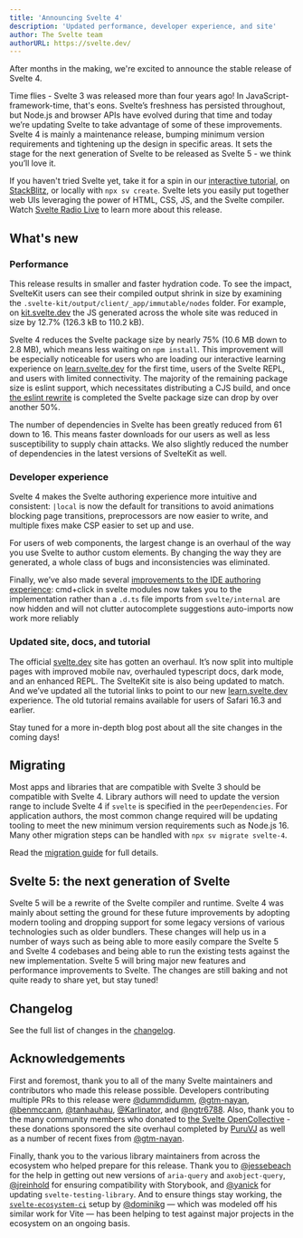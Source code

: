 ```yaml
---
title: 'Announcing Svelte 4'
description: 'Updated performance, developer experience, and site'
author: The Svelte team
authorURL: https://svelte.dev/
---
```


After months in the making, we're excited to announce the stable release of Svelte 4.

Time flies - Svelte 3 was released more than four years ago! In JavaScript-framework-time, that's eons. Svelte’s freshness has persisted throughout, but Node.js and browser APIs have evolved during that time and today we’re updating Svelte to take advantage of some of these improvements. Svelte 4 is mainly a maintenance release, bumping minimum version requirements and tightening up the design in specific areas. It sets the stage for the next generation of Svelte to be released as Svelte 5 - we think you’ll love it.

If you haven't tried Svelte yet, take it for a spin in our [interactive tutorial](https://learn.svelte.dev/), on [StackBlitz](https://sveltekit.new/), or locally with `npx sv create`. Svelte lets you easily put together web UIs leveraging the power of HTML, CSS, JS, and the Svelte compiler. Watch [Svelte Radio Live](https://www.youtube.com/watch?v=72TIVhRtyWE) to learn more about this release.

## What's new

### Performance

This release results in smaller and faster hydration code. To see the impact, SvelteKit users can see their compiled output shrink in size by examining the `.svelte-kit/output/client/_app/immutable/nodes` folder. For example, on [kit.svelte.dev](https://kit.svelte.dev) the JS generated across the whole site was reduced in size by 12.7% (126.3 kB to 110.2 kB).

Svelte 4 reduces the Svelte package size by nearly 75% (10.6 MB down to 2.8 MB), which means less waiting on `npm install`. This improvement will be especially noticeable for users who are loading our interactive learning experience on [learn.svelte.dev](https://learn.svelte.dev) for the first time, users of the Svelte REPL, and users with limited connectivity. The majority of the remaining package size is eslint support, which necessitates distributing a CJS build, and once [the eslint rewrite](https://github.com/eslint/eslint/discussions/16557) is completed the Svelte package size can drop by over another 50%.

The number of dependencies in Svelte has been greatly reduced from 61 down to 16. This means faster downloads for our users as well as less susceptibility to supply chain attacks. We also slightly reduced the number of dependencies in the latest versions of SvelteKit as well.

### Developer experience

Svelte 4 makes the Svelte authoring experience more intuitive and consistent: `|local` is now the default for transitions to avoid animations blocking page transitions, preprocessors are now easier to write, and multiple fixes make CSP easier to set up and use.

For users of web components, the largest change is an overhaul of the way you use Svelte to author custom elements. By changing the way they are generated, a whole class of bugs and inconsistencies was eliminated.

Finally, we’ve also made several [improvements to the IDE authoring experience](https://github.com/sveltejs/svelte/pull/8702):
cmd+click in svelte modules now takes you to the implementation rather than a `.d.ts` file
imports from `svelte/internal` are now hidden and will not clutter autocomplete suggestions
auto-imports now work more reliably

### Updated site, docs, and tutorial

The official [svelte.dev](https://svelte.dev) site has gotten an overhaul. It’s now split into multiple pages with improved mobile nav, overhauled typescript docs, dark mode, and an enhanced REPL. The SvelteKit site is also being updated to match. And we’ve updated all the tutorial links to point to our new [learn.svelte.dev](https://learn.svelte.dev) experience. The old tutorial remains available for users of Safari 16.3 and earlier.

Stay tuned for a more in-depth blog post about all the site changes in the coming days!

## Migrating

Most apps and libraries that are compatible with Svelte 3 should be compatible with Svelte 4. Library authors will need to update the version range to include Svelte 4 if `svelte` is specified in the `peerDependencies`. For application authors, the most common change required will be updating tooling to meet the new minimum version requirements such as Node.js 16. Many other migration steps can be handled with `npx sv migrate svelte-4`.

Read the [migration guide](/docs/v4-migration-guide) for full details.

## Svelte 5: the next generation of Svelte

Svelte 5 will be a rewrite of the Svelte compiler and runtime. Svelte 4 was mainly about setting the ground for these future improvements by adopting modern tooling and dropping support for some legacy versions of various technologies such as older bundlers. These changes will help us in a number of ways such as being able to more easily compare the Svelte 5 and Svelte 4 codebases and being able to run the existing tests against the new implementation. Svelte 5 will bring major new features and performance improvements to Svelte. The changes are still baking and not quite ready to share yet, but stay tuned!

## Changelog

See the full list of changes in the [changelog](https://github.com/sveltejs/svelte/blob/master/packages/svelte/CHANGELOG.md).

## Acknowledgements

First and foremost, thank you to all of the many Svelte maintainers and contributors who made this release possible. Developers contributing multiple PRs to this release were [@dummdidumm](https://github.com/dummdidumm), [@gtm-nayan](https://github.com/gtm-nayan), [@benmccann](https://github.com/benmccann), [@tanhauhau](https://github.com/tanhauhau), [@Karlinator](https://github.com/Karlinator), and [@ngtr6788](https://github.com/ngtr6788). Also, thank you to the many community members who donated to [the Svelte OpenCollective](https://opencollective.com/svelte) - these donations sponsored the site overhaul completed by [PuruVJ](https://github.com/puruvj) as well as a number of recent fixes from [@gtm-nayan](https://github.com/gtm-nayan).

Finally, thank you to the various library maintainers from across the ecosystem who helped prepare for this release. Thank you to [@jessebeach](https://github.com/jessebeach) for the help in getting out new versions of `aria-query` and `axobject-query`, [@jreinhold](https://github.com/jreinhold) for ensuring compatibility with Storybook, and [@yanick](https://github.com/yanick) for updating `svelte-testing-library`. And to ensure things stay working, the [`svelte-ecosystem-ci`](https://github.com/sveltejs/svelte-ecosystem-ci) setup by [@dominikg](https://github.com/dominikg) — which was modeled off his similar work for Vite — has been helping to test against major projects in the ecosystem on an ongoing basis.
